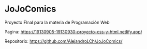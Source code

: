 # JoJoComics
Proyecto FInal para la materia de Programación Web

Pagina: https://19130905-19130930-proyecto-css-y-html.netlify.app/

Repositorio: https://github.com/AlejandroLCh/JoJoComics/
